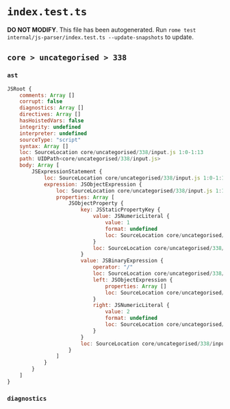 # `index.test.ts`

**DO NOT MODIFY**. This file has been autogenerated. Run `rome test internal/js-parser/index.test.ts --update-snapshots` to update.

## `core > uncategorised > 338`

### `ast`

```javascript
JSRoot {
	comments: Array []
	corrupt: false
	diagnostics: Array []
	directives: Array []
	hasHoistedVars: false
	integrity: undefined
	interpreter: undefined
	sourceType: "script"
	syntax: Array []
	loc: SourceLocation core/uncategorised/338/input.js 1:0-1:13
	path: UIDPath<core/uncategorised/338/input.js>
	body: Array [
		JSExpressionStatement {
			loc: SourceLocation core/uncategorised/338/input.js 1:0-1:13
			expression: JSObjectExpression {
				loc: SourceLocation core/uncategorised/338/input.js 1:1-1:12
				properties: Array [
					JSObjectProperty {
						key: JSStaticPropertyKey {
							value: JSNumericLiteral {
								value: 1
								format: undefined
								loc: SourceLocation core/uncategorised/338/input.js 1:2-1:3
							}
							loc: SourceLocation core/uncategorised/338/input.js 1:2-1:3
						}
						value: JSBinaryExpression {
							operator: "/"
							loc: SourceLocation core/uncategorised/338/input.js 1:5-1:11
							left: JSObjectExpression {
								properties: Array []
								loc: SourceLocation core/uncategorised/338/input.js 1:5-1:7
							}
							right: JSNumericLiteral {
								value: 2
								format: undefined
								loc: SourceLocation core/uncategorised/338/input.js 1:10-1:11
							}
						}
						loc: SourceLocation core/uncategorised/338/input.js 1:2-1:11
					}
				]
			}
		}
	]
}
```

### `diagnostics`

```

```
